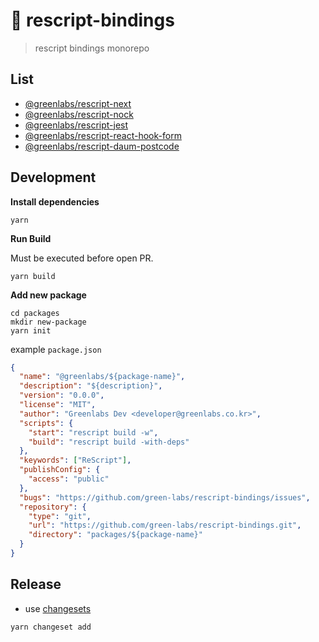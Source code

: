 # 💞 rescript-bindings

> rescript bindings monorepo

## List

- [@greenlabs/rescript-next](https://www.npmjs.com/package/@greenlabs/rescript-next)
- [@greenlabs/rescript-nock](https://www.npmjs.com/package/@greenlabs/rescript-nock)
- [@greenlabs/rescript-jest](https://www.npmjs.com/package/@greenlabs/rescript-jest)
- [@greenlabs/rescript-react-hook-form](https://www.npmjs.com/package/@greenlabs/rescript-react-hook-form)
- [@greenlabs/rescript-daum-postcode](https://www.npmjs.com/package/@greenlabs/rescript-daum-postcode)

## Development

**Install dependencies**

```shell
yarn
```

**Run Build**

Must be executed before open PR.

```shell
yarn build
```

**Add new package**

```shell
cd packages
mkdir new-package
yarn init
```

example `package.json`

```json
{
  "name": "@greenlabs/${package-name}",
  "description": "${description}",
  "version": "0.0.0",
  "license": "MIT",
  "author": "Greenlabs Dev <developer@greenlabs.co.kr>",
  "scripts": {
    "start": "rescript build -w",
    "build": "rescript build -with-deps"
  },
  "keywords": ["ReScript"],
  "publishConfig": {
    "access": "public"
  },
  "bugs": "https://github.com/green-labs/rescript-bindings/issues",
  "repository": {
    "type": "git",
    "url": "https://github.com/green-labs/rescript-bindings.git",
    "directory": "packages/${package-name}"
  }
}
```

## Release

- use [changesets](https://github.com/changesets/changesets)

```shell
yarn changeset add
```
